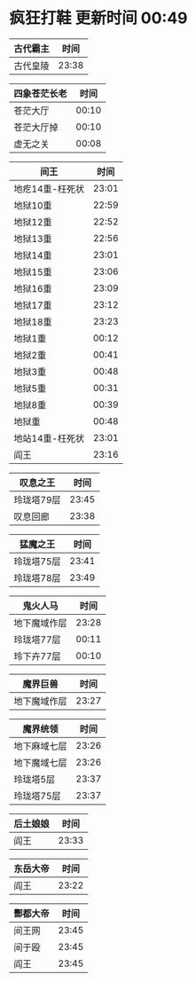 # 疯狂打鞋 更新时间 00:49

| 古代霸主   | 时间    |
|--------|-------|
| 古代皇陵 | 23:38 |

| 四象苍茫长老   | 时间    |
|--------|-------|
| 苍茫大厅 | 00:10 |
| 苍茫大厅掉 | 00:10 |
| 虚无之关 | 00:08 |

| 间王   | 时间    |
|--------|-------|
| 地疙14重-枉死状 | 23:01 |
| 地狱10重 | 22:59 |
| 地狱12重 | 22:52 |
| 地狱13重 | 22:56 |
| 地狱14重 | 23:01 |
| 地狱15重 | 23:06 |
| 地狱16重 | 23:09 |
| 地狱17重 | 23:12 |
| 地狱18重 | 23:23 |
| 地狱1重 | 00:12 |
| 地狱2重 | 00:41 |
| 地狱3重 | 00:48 |
| 地狱5重 | 00:31 |
| 地狱8重 | 00:39 |
| 地狱重 | 00:48 |
| 地站14重-枉死状 | 23:01 |
| 阎王 | 23:16 |

| 叹息之王   | 时间    |
|--------|-------|
| 玲珑塔79层 | 23:45 |
| 叹息回廊 | 23:38 |

| 猛魔之王   | 时间    |
|--------|-------|
| 玲珑塔75层 | 23:41 |
| 玲珑塔78层 | 23:49 |

| 鬼火人马   | 时间    |
|--------|-------|
| 地下魔域作层 | 23:28 |
| 玲珑塔77层 | 00:11 |
| 玲下卉77层 | 00:10 |

| 魔界巨兽   | 时间    |
|--------|-------|
| 地下魔域作层 | 23:27 |

| 魔界统领   | 时间    |
|--------|-------|
| 地下麻域七层 | 23:26 |
| 地下魔域七层 | 23:26 |
| 玲珑塔5层 | 23:37 |
| 玲珑塔75层 | 23:37 |

| 后土娘娘   | 时间    |
|--------|-------|
| 阎王 | 23:33 |

| 东岳大帝   | 时间    |
|--------|-------|
| 阎王 | 23:22 |

| 酆都大帝   | 时间    |
|--------|-------|
| 间王网 | 23:45 |
| 间于殴 | 23:45 |
| 阎王 | 23:45 |